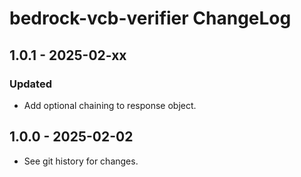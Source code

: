 # bedrock-vcb-verifier ChangeLog

## 1.0.1 - 2025-02-xx

### Updated
- Add optional chaining to response object.

## 1.0.0 - 2025-02-02

- See git history for changes.
